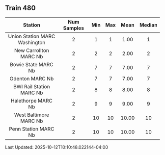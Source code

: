 ## Train 480

| Station | Num Samples | Min | Max | Mean | Median |
| :-----: | :---------: | :-: | :-: | :--: | :----: |
| Union Station MARC Washington | 2 | 1 | 1 | 1.00 | 1 |
| New Carrollton MARC Nb | 2 | 2 | 2 | 2.00 | 2 |
| Bowie State MARC Nb | 2 | 7 | 7 | 7.00 | 7 |
| Odenton MARC Nb | 2 | 7 | 7 | 7.00 | 7 |
| BWI Rail Station MARC Nb | 2 | 8 | 8 | 8.00 | 8 |
| Halethorpe MARC Nb | 2 | 9 | 9 | 9.00 | 9 |
| West Baltimore MARC Nb | 2 | 10 | 10 | 10.00 | 10 |
| Penn Station MARC Nb | 2 | 10 | 10 | 10.00 | 10 |


Last Updated: 2025-10-12T10:10:48.022144-04:00